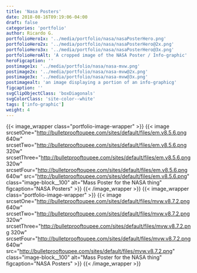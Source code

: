 ```yaml
---
title: 'Nasa Posters'
date: 2018-08-16T09:19:06-04:00
draft: false
categories: 'portfolio'
author: Ricardo G.
portfolioHero1x: '../media/portfolio/nasa/nasaPosterHero.png'
portfolioHero2x: '../media/portfolio/nasa/nasaPosterHero@2x.png'
portfolioHero3x: '../media/portfolio/nasa/nasaPosterHero@3x.png'
portfolioHeroAlt: 'A cropped image of the NASA Poster / Info-graphic'
heroFigcaption: ''
postimage1x: '../media/portfolio/nasa/nasa-mvw.png'
postimage2x: '../media/portfolio/nasa/nasa-mvw@2x.png'
postimage3x: '../media/portfolio/nasa/nasa-mvw@3x.png'
postimagealt: 'an image displaying a portion of an info-graphicg'
figcaption: ''
svgClipObjectClass: 'boxDiagonals'
svgColorClass: 'site-color--white'
tags: ['info-graphic']
weight: 4
---
```


{{< image_wrapper class="portfolio-image-wrapper" >}}
{{< image srcsetOne="http://bulletprooftoupee.com/sites/default/files/em.v8.5.6.png 640w" srcsetTwo="http://bulletprooftoupee.com/sites/default/files/em.v8.5.6.png 320w" srcsetThree="http://bulletprooftoupee.com/sites/default/files/em.v8.5.6.png 320w" srcsetFour="http://bulletprooftoupee.com/sites/default/files/em.v8.5.6.png 640w" src="http://bulletprooftoupee.com/sites/default/files/em.v8.5.6.png" class="image-block__100" alt="Mass Poster for the NASA thing" figcaption="NASA Posters" >}}
{{< /image_wrapper >}}
{{< image_wrapper class="portfolio-image-wrapper" >}}
{{< image srcsetOne="http://bulletprooftoupee.com/sites/default/files/mvw.v8.7.2.png 640w" srcsetTwo="http://bulletprooftoupee.com/sites/default/files/mvw.v8.7.2.png 320w" srcsetThree="http://bulletprooftoupee.com/sites/default/files/mvw.v8.7.2.png 320w" srcsetFour="http://bulletprooftoupee.com/sites/default/files/mvw.v8.7.2.png 640w" src="http://bulletprooftoupee.com/sites/default/files/mvw.v8.7.2.png" class="image-block__100" alt="Mass Poster for the NASA thing" figcaption="NASA Posters" >}}
{{< /image_wrapper >}}
